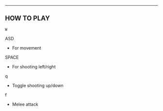 -----
HOW TO PLAY
-----

	W
   ASD
- For movement

SPACE
- For shooting left/right

q
- Toggle shooting up/down

f
- Melee attack

